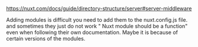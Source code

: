 https://nuxt.com/docs/guide/directory-structure/server#server-middleware


Adding modules is difficult you need to add them to the nuxt.config.js file. and sometimes they just do not work " Nuxt module should be a function" even when following their own documentation. Maybe it is because of certain versions of the modules.